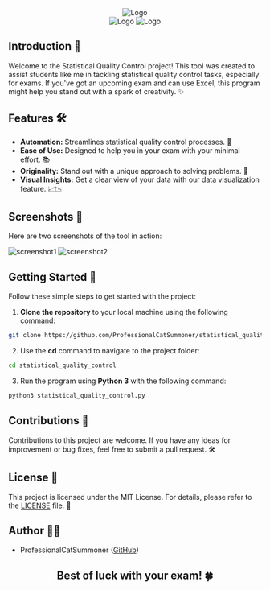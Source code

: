 <div align="center">
  <img src="https://github.com/ProfessionalCatSummoner/Statistical-Quality-Control-Exam-Assist-Program/assets/85062086/46d8a145-3edb-409e-abb1-d636f0341f52" alt="Logo">
</div>

<div align="center">
  <img src="https://img.shields.io/badge/Python-3776AB?style=for-the-badge&logo=python&logoColor=white" alt="Logo">
  <img src="https://img.shields.io/badge/Visual_Studio_Code-0078D4?style=for-the-badge&logo=visual%20studio%20code&logoColor=white" alt="Logo">
</div>

## Introduction 🚀

Welcome to the Statistical Quality Control project! This tool was created to assist students like me in tackling statistical quality control tasks, especially for exams. If you've got an upcoming exam and can use Excel, this program might help you stand out with a spark of creativity. ✨

## Features 🛠️

- **Automation:** Streamlines statistical quality control processes. 🤖
- **Ease of Use:** Designed to help you in your exam with your minimal effort. 📚
- **Originality:** Stand out with a unique approach to solving problems. 🌟
- **Visual Insights:** Get a clear view of your data with our data visualization feature. 📈📉

## Screenshots 📸

Here are two screenshots of the tool in action:

![screenshot1](https://github.com/ProfessionalCatSummoner/statistical_quality_control/assets/85062086/9eaccfef-dba2-4113-9563-7218a90b6c9e)
![screenshot2](https://github.com/ProfessionalCatSummoner/statistical_quality_control/assets/85062086/3fc430d7-56ee-4a7b-8d9a-62bf59abbe88)

## Getting Started 🚀

Follow these simple steps to get started with the project:

1. **Clone the repository** to your local machine using the following command:

  ```bash
  git clone https://github.com/ProfessionalCatSummoner/statistical_quality_control.git
  ```

2. Use the **cd** command to navigate to the project folder:

  ```bash
  cd statistical_quality_control
  ```

3. Run the program using **Python 3** with the following command:

  ```bash
  python3 statistical_quality_control.py
  ```

## Contributions 🤝

Contributions to this project are welcome. If you have any ideas for improvement or bug fixes, feel free to submit a pull request. 🛠️

## License 📜

This project is licensed under the MIT License. For details, please refer to the [LICENSE](LICENSE) file. 📄

## Author 👨‍💻

- ProfessionalCatSummoner ([GitHub](https://github.com/ProfessionalCatSummoner))

<h2 align="center">
Best of luck with your exam! 🍀
</h2>

